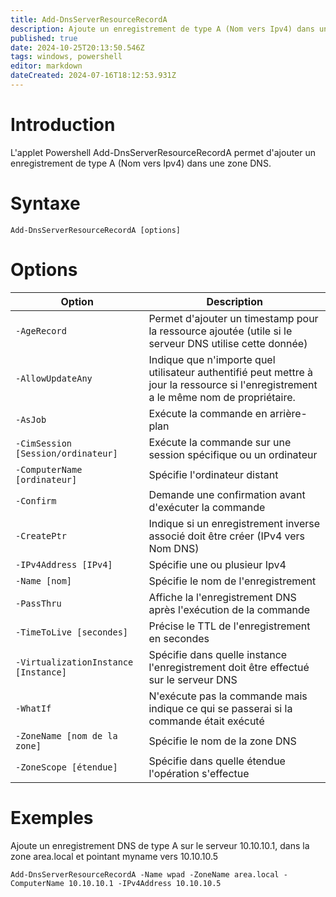 ```yaml
---
title: Add-DnsServerResourceRecordA
description: Ajoute un enregistrement de type A (Nom vers Ipv4) dans une zone DNS
published: true
date: 2024-10-25T20:13:50.546Z
tags: windows, powershell
editor: markdown
dateCreated: 2024-07-16T18:12:53.931Z
---
```


# Introduction

L'applet Powershell Add-DnsServerResourceRecordA permet d'ajouter un enregistrement de type A (Nom vers Ipv4) dans une zone DNS.

# Syntaxe

`Add-DnsServerResourceRecordA [options]`

# Options

| Option                               | Description                                                                                                                           |
| ------------------------------------ | ------------------------------------------------------------------------------------------------------------------------------------- |
| `-AgeRecord`                         | Permet d'ajouter un timestamp pour la ressource ajoutée (utile si le serveur DNS utilise cette donnée)                                |
| `-AllowUpdateAny`                    | Indique que n'importe quel utilisateur authentifié peut mettre à jour la ressource si l'enregistrement a le même nom de propriétaire. |
| `-AsJob`                             | Exécute la commande en arrière-plan                                                                                                   |
| `-CimSession [Session/ordinateur]`   | Exécute la commande sur une session spécifique ou un ordinateur                                                                       |
| `-ComputerName [ordinateur]`         | Spécifie l'ordinateur distant                                                                                                         |
| `-Confirm`                           | Demande une confirmation avant d'exécuter la commande                                                                                 |
| `-CreatePtr`                         | Indique si un enregistrement inverse associé doit être créer (IPv4 vers Nom DNS)                                                      |
| `-IPv4Address [IPv4]`                | Spécifie une ou plusieur Ipv4                                                                                                         |
| `-Name [nom]`                        | Spécifie le nom de l'enregistrement                                                                                                   |
| `-PassThru`                          | Affiche la l'enregistrement DNS après l'exécution de la commande                                                                      |
| `-TimeToLive [secondes]`             | Précise le TTL de l'enregistrement en secondes                                                                                        |
| `-VirtualizationInstance [Instance]` | Spécifie dans quelle instance l'enregistrement doit être effectué sur le serveur DNS                                                  |
| `-WhatIf`                            | N'exécute pas la commande mais indique ce qui se passerai si la commande était exécuté                                                |
| `-ZoneName [nom de la zone]`         | Spécifie le nom de la zone DNS                                                                                                        |
| `-ZoneScope [étendue]`               | Spécifie dans quelle étendue l'opération s'effectue                                                                                   |

# Exemples

Ajoute un enregistrement DNS de type A sur le serveur 10.10.10.1, dans la zone area.local et pointant myname vers 10.10.10.5

`Add-DnsServerResourceRecordA -Name wpad -ZoneName area.local -ComputerName 10.10.10.1 -IPv4Address 10.10.10.5`
